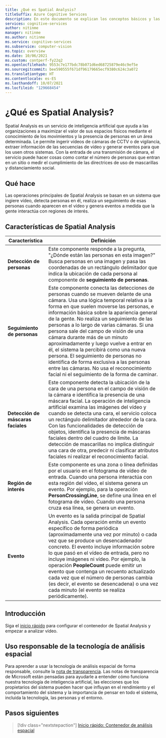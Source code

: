 ```yaml
---
title: ¿Qué es Spatial Analysis?
titleSuffix: Azure Cognitive Services
description: En este documento se explican los conceptos básicos y las características de un contenedor de Azure Spatial Analysis.
services: cognitive-services
author: nitinme
manager: nitinme
ms.author: nitinme
ms.service: cognitive-services
ms.subservice: computer-vision
ms.topic: overview
ms.date: 10/06/2021
ms.custom: contperf-fy22q2
ms.openlocfilehash: 9553c7e177bdc78b071d6ed68725879e46c9ef5e
ms.sourcegitcommit: bee590555f671df96179665ecf9380c624c3a072
ms.translationtype: HT
ms.contentlocale: es-ES
ms.lasthandoff: 10/07/2021
ms.locfileid: "129668454"
---
```

# <a name="what-is-spatial-analysis"></a>¿Qué es Spatial Analysis?

Spatial Analysis es un servicio de inteligencia artificial que ayuda a las organizaciones a maximizar el valor de sus espacios físicos mediante el conocimiento de los movimientos y la presencia de personas en un área determinada. Le permite ingerir vídeos de cámaras de CCTV o de vigilancia, extraer información de las secuencias de vídeo y generar eventos para que los usen otros sistemas. Con la entrada de una transmisión de cámara, el servicio puede hacer cosas como contar el número de personas que entran en un sitio o medir el cumplimiento de las directrices de uso de mascarillas y distanciamiento social.

<!--This documentation contains the following types of articles:
* The [quickstarts](./quickstarts-sdk/analyze-image-client-library.md) are step-by-step instructions that let you make calls to the service and get results in a short period of time. 
* The [how-to guides](./Vision-API-How-to-Topics/HowToCallVisionAPI.md) contain instructions for using the service in more specific or customized ways.
* The [conceptual articles](tbd) provide in-depth explanations of the service's functionality and features.
* The [tutorials](./tutorials/storage-lab-tutorial.md) are longer guides that show you how to use this service as a component in broader business solutions.-->

## <a name="what-it-does"></a>Qué hace

Las operaciones principales de Spatial Analysis se basan en un sistema que ingiere vídeo, detecta personas en él, realiza un seguimiento de esas personas cuando aparecen en el vídeo y genera eventos a medida que la gente interactúa con regiones de interés.

## <a name="spatial-analysis-features"></a>Características de Spatial Analysis

| Característica | Definición |
|------|------------|
| **Detección de personas** | Este componente responde a la pregunta, "¿Dónde están las personas en esta imagen?" Busca personas en una imagen y pasa las coordenadas de un rectángulo delimitador que indica la ubicación de cada persona al componente de **seguimiento de personas**. |
| **Seguimiento de personas** | Este componente conecta las detecciones de personas cuando se mueven delante de una cámara. Usa una lógica temporal relativa a la forma en que suelen moverse las personas, e información básica sobre la apariencia general de la gente. No realiza un seguimiento de las personas a lo largo de varias cámaras. Si una persona sale del campo de visión de una cámara durante más de un minuto aproximadamente y luego vuelve a entrar en él, el sistema la percibirá como una nueva persona. El seguimiento de personas no identifica de forma exclusiva a las personas entre las cámaras. No usa el reconocimiento facial ni el seguimiento de la forma de caminar. |
| **Detección de máscaras faciales** | Este componente detecta la ubicación de la cara de una persona en el campo de visión de la cámara e identifica la presencia de una máscara facial. La operación de inteligencia artificial examina las imágenes del vídeo y cuando se detecta una cara, el servicio coloca un rectángulo delimitador alrededor de la cara. Con las funcionalidades de detección de objetos, identifica la presencia de máscaras faciales dentro del cuadro de límite. La detección de mascarillas no implica distinguir una cara de otra, predecir ni clasificar atributos faciales ni realizar el reconocimiento facial. |
| **Región de interés** | Este componente es una zona o línea definidas por el usuario en el fotograma de vídeo de entrada. Cuando una persona interactúa con esta región del vídeo, el sistema genera un evento. Por ejemplo, para la operación **PersonCrossingLine**, se define una línea en el fotograma de vídeo. Cuando una persona cruza esa línea, se genera un evento. |
| **Evento** | Un evento es la salida principal de Spatial Analysis. Cada operación emite un evento específico de forma periódica (aproximadamente una vez por minuto) o cada vez que se produce un desencadenador concreto. El evento incluye información sobre lo que pasó en el vídeo de entrada, pero no incluye imágenes ni vídeo. Por ejemplo, la operación **PeopleCount** puede emitir un evento que contenga un recuento actualizado cada vez que el número de personas cambia (es decir, el evento se desencadena) o una vez cada minuto (el evento se realiza periódicamente). |

## <a name="get-started"></a>Introducción

Siga el [inicio rápido](spatial-analysis-container.md) para configurar el contenedor de Spatial Analysis y empezar a analizar vídeo.

## <a name="responsible-use-of-spatial-analysis-technology"></a>Uso responsable de la tecnología de análisis espacial

Para aprender a usar la tecnología de análisis espacial de forma responsable, consulte la [nota de transparencia](/legal/cognitive-services/computer-vision/transparency-note-spatial-analysis?context=%2fazure%2fcognitive-services%2fComputer-vision%2fcontext%2fcontext). Las notas de transparencia de Microsoft están pensadas para ayudarle a entender cómo funciona nuestra tecnología de inteligencia artificial, las elecciones que los propietarios del sistema pueden hacer que influyan en el rendimiento y el comportamiento del sistema y la importancia de pensar en todo el sistema, incluida la tecnología, las personas y el entorno.

## <a name="next-steps"></a>Pasos siguientes

> [!div class="nextstepaction"]
> [Inicio rápido: Contenedor de análisis espacial](spatial-analysis-container.md)
